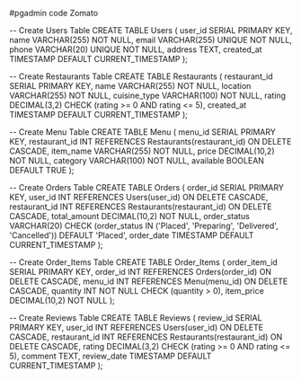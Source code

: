  #pgadmin code  Zomato

-- Create Users Table
CREATE TABLE Users (
    user_id SERIAL PRIMARY KEY,
    name VARCHAR(255) NOT NULL,
    email VARCHAR(255) UNIQUE NOT NULL,
    phone VARCHAR(20) UNIQUE NOT NULL,
    address TEXT,
    created_at TIMESTAMP DEFAULT CURRENT_TIMESTAMP
);

-- Create Restaurants Table
CREATE TABLE Restaurants (
    restaurant_id SERIAL PRIMARY KEY,
    name VARCHAR(255) NOT NULL,
    location VARCHAR(255) NOT NULL,
    cuisine_type VARCHAR(100) NOT NULL,
    rating DECIMAL(3,2) CHECK (rating >= 0 AND rating <= 5),
    created_at TIMESTAMP DEFAULT CURRENT_TIMESTAMP
);

-- Create Menu Table
CREATE TABLE Menu (
    menu_id SERIAL PRIMARY KEY,
    restaurant_id INT REFERENCES Restaurants(restaurant_id) ON DELETE CASCADE,
    item_name VARCHAR(255) NOT NULL,
    price DECIMAL(10,2) NOT NULL,
    category VARCHAR(100) NOT NULL,
    available BOOLEAN DEFAULT TRUE
);

-- Create Orders Table
CREATE TABLE Orders (
    order_id SERIAL PRIMARY KEY,
    user_id INT REFERENCES Users(user_id) ON DELETE CASCADE,
    restaurant_id INT REFERENCES Restaurants(restaurant_id) ON DELETE CASCADE,
    total_amount DECIMAL(10,2) NOT NULL,
    order_status VARCHAR(20) CHECK (order_status IN ('Placed', 'Preparing', 'Delivered', 'Cancelled')) DEFAULT 'Placed',
    order_date TIMESTAMP DEFAULT CURRENT_TIMESTAMP
);

-- Create Order_Items Table
CREATE TABLE Order_Items (
    order_item_id SERIAL PRIMARY KEY,
    order_id INT REFERENCES Orders(order_id) ON DELETE CASCADE,
    menu_id INT REFERENCES Menu(menu_id) ON DELETE CASCADE,
    quantity INT NOT NULL CHECK (quantity > 0),
    item_price DECIMAL(10,2) NOT NULL
);

-- Create Reviews Table
CREATE TABLE Reviews (
    review_id SERIAL PRIMARY KEY,
    user_id INT REFERENCES Users(user_id) ON DELETE CASCADE,
    restaurant_id INT REFERENCES Restaurants(restaurant_id) ON DELETE CASCADE,
    rating DECIMAL(3,2) CHECK (rating >= 0 AND rating <= 5),
    comment TEXT,
    review_date TIMESTAMP DEFAULT CURRENT_TIMESTAMP
);
